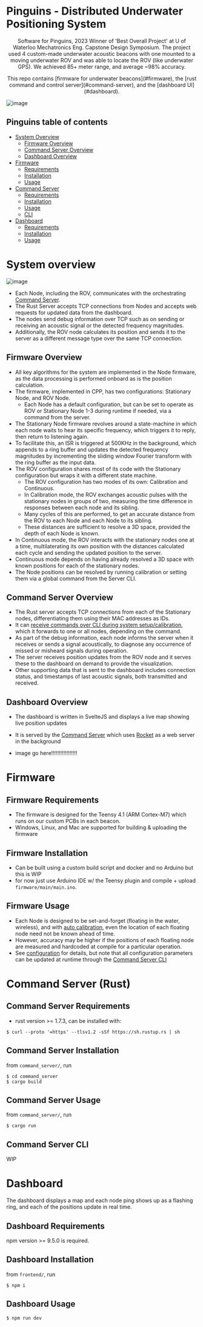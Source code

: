 # Pinguins - Distributed Underwater Positioning System

<p align="center">Software for Pinguins, 2023 Winner of 'Best Overall Project' at U of Waterloo Mechatronics Eng. Capstone Design Symposium. The project used 4 custom-made underwater acoustic beacons with one mounted to a moving underwater ROV and was able to locate the ROV (like underwater GPS). We achieved 85+ meter range, and average ~98% accuracy.
</p>

<p align="center">
This repo contains [firmware for underwater beacons](#firmware), the [rust command and control server](#command-server), and the [dashboard UI](#dashboard).
</p>

![image](https://kaelan.xyz/images/portfolio/pinguins/underwater/full.jpg)

## Pinguins table of contents

<!--toc:start-->

- [System Overview](#system-overview)
  - [Firmware Overview](#firmware-overview)
  - [Command Server Overview](#command-server-overview)
  - [Dashboard Overview](#dashboard-overview)
- [Firmware](#firmware)
  - [Requirements](#firmware-requirements)
  - [Installation](#firmware-installation)
  - [Usage](#firmware-usage)
- [Command Server](#command-server)
  - [Requirements](#command-server-requirements)
  - [Installation](#command-server-installation)
  - [Usage](#command-server-usage)
  - [CLI](#commmand-server-cli)
- [Dashboard](#dashboard)
  - [Requirements](#dashboard-requirements)
  - [Installation](#dashboard-installation)
  - [Usage](#dashboard-usage)

<!--toc:end-->

# System overview

![image](https://github.com/Oasixer/underwater_PINGuins/assets/24990515/ebc98be9-f576-4526-b10f-b761287a96c9)

- Each Node, including the ROV, communicates with the orchestrating [Command Server](#command-server).
- The Rust Server accepts TCP connections from Nodes and accepts web requests for updated data from the dashboard.
- The nodes send debug information over TCP such as on sending or receiving an acoustic signal or the detected frequency magnitudes.
- Additionally, the ROV node calculates its position and sends it to the server as a different message type over the same TCP connection.

## Firmware Overview

- All key algorithms for the system are implemented in the Node firmware, as the data processing is performed onboard as is the position calculation.
- The firmware, implemented in CPP, has two configurations: Stationary Node, and ROV Node.
  - Each Node has a default configuration, but can be set to operate as ROV or Stationary Node 1-3 during runtime if needed, via a command from the server.
- The Stationary Node firmware revolves around a state-machine in which each node waits to hear its specific frequency, which triggers it to reply, then return to listening again.
- To facilitate this, an ISR is triggered at 500KHz in the background, which appends to a ring buffer and updates the detected frequency magnitudes by incrementing the sliding window Fourier transform with the ring buffer as the input data.
- The ROV configuration shares most of its code with the Stationary configuration but wraps it with a different state machine.
  - The ROV configuration has two modes of its own: Calibration and Continuous.
  - In Calibration mode, the ROV exchanges acoustic pulses with the stationary nodes in groups of two, measuring the time difference in responses between each node and its sibling.
  - Many cycles of this are performed, to get an accurate distance from the ROV to each Node and each Node to its sibling.
  - These distances are sufficient to resolve a 3D space, provided the depth of each Node is known.
- In Continuous mode, the ROV interacts with the stationary nodes one at a time, multilaterating its own position with the distances calculated each cycle and sending the updated position to the server.
- Continuous mode depends on having already resolved a 3D space with known positions for each of the stationary nodes.
- The Node positions can be resolved by running calibration or setting them via a global command from the Server CLI.

## Command Server Overview

- The Rust server accepts TCP connections from each of the Stationary nodes, differentiating them using their MAC addresses as IDs.
- It can [receive commands over CLI during system setup/calibration](#command-server-cli), which it forwards to one or all nodes, depending on the command.
- As part of the debug information, each node informs the server when it receives or sends a signal acoustically, to diagnose any occurrence of missed or misheard signals during operation.
- The server receives position updates from the ROV node and it serves these to the dashboard on demand to provide the visualization.
- Other supporting data that is sent to the dashboard includes connection status, and timestamps of last acoustic signals, both transmitted and received.

## Dashboard Overview

- The dashboard is written in SvelteJS and displays a live map showing live position updates
- It is served by the [Command Server](#command-server) which uses [Rocket](https://rocket.rs) as a web server in the background

- image go here!!!!!!!!!!!!!!!!!

# Firmware

## Firmware Requirements

- The firmware is designed for the Teensy 4.1 (ARM Cortex-M7) which runs on our custom PCBs in each beacon.
- Windows, Linux, and Mac are supported for building & uploading the firmware

## Firmware Installation

- Can be built using a custom build script and docker and no Arduino but this is WIP
- for now just use Arduino IDE w/ the Teensy plugin and compile + upload `firmware/main/main.ino`.

## Firmware Usage

- Each Node is designed to be set-and-forget (floating in the water, wireless), and with [auto calibration](#auto-calibration), even the location of each floating node need not be known ahead of time.
- However, accuracy may be higher if the positions of each floating node are measured and hardcoded at compile for a particular operation.
- See [configuration](#firmware-configuration) for details, but note that all configuration parameters can be updated at runtime through the [Command Server CLI](#command-server-cli)

# Command Server (Rust)

## Command Server Requirements

- rust version >= 1.7.3, can be installed with:

```console
$ curl --proto '=https' --tlsv1.2 -sSf https://sh.rustup.rs | sh
```

## Command Server Installation

from `command_server/`, run

```console
$ cd command_server
$ cargo build
```

## Command Server Usage

from `command_server/`, run

```console
$ cargo run
```

## Command Server CLI

WIP

# Dashboard

The dashboard displays a map and each node ping shows up as a flashing ring, and each of the positions update in real time.

## Dashboard Requirements

npm version >= 9.5.0 is required.

## Dashboard Installation

from `frontend/`, run

```console
$ npm i
```

## Dashboard Usage

```console
$ npm run dev
```
